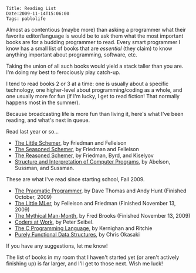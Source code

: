     Title: Reading List
    Date:2009-11-14T15:06:00
    Tags: pablolife

Almost as contentious (maybe more) than asking a programmer what their favorite
editor/language is would be to ask them what the most important books
are for a budding programmer to read. Every smart programmer I know has a
small list of books that are _essential_ (they claim) to know anything
important about programming, software, etc.

Taking the union of all such books would yield a stack taller than you are.
I'm doing my best to ferociously play catch-up.

I tend to read books 2 or 3 at a time: one is usually about a specific
technology, one higher-level about programming/coding as a whole, and one
usually more for fun (if I'm lucky, I get to read fiction! That normally
happens most in the summer).

Because broadcasting life is more fun than living it, here's what I've been
reading, and what's next in queue.

Read last year or so...


* [The Little Schemer][1], by Friedman and Felleison
* [The Seasoned Schemer][2], by Friedman and Felleison
* [The Reasoned Schemer][3], by Friedman, Byrd, and Kiselyov
* [Structure and Interpretation of Computer Programs][4], by Abelson, Sussman, and Sussman.

These are what I've read since starting school, Fall 2009.

* [The Pragmatic Programmer][5], by Dave Thomas and Andy Hunt (Finished October, 2009)
* [The Little MLer][6], by Felleison and Friedman (Finished November 13, 2009)
* [The Mythical Man-Month][7], by Fred Brooks (Finished November 13, 2009)
* [Coders at Work][8], by Peter Seibel.
* [The C Programming Language][9], by Kernighan and Ritchie
* [Purely Functional Data Structures][10], by Chris Okasaki

If you have any suggestions, let me know!

The list of books in my room that I haven't started yet (or aren't actively
finishing up) is far larger, and I'll get to those next. Wish me luck!


   [1]: http://www.ccs.neu.edu/home/matthias/BTLS
   [2]: http://www.ccs.neu.edu/home/matthias/BTSS/
   [3]: http://mitpress.mit.edu/catalog/item/default.asp?ttype=2&tid=10663%20
   [4]: http://mitpress.mit.edu/sicp/full-text/book/book.html
   [5]: http://www.pragprog.com/the-pragmatic-programmer
   [6]: http://www.ccs.neu.edu/home/matthias/BTML/
   [7]: http://en.wikipedia.org/wiki/The_Mythical_Man-Month
   [8]: http://www.codersatwork.com/
   [9]: http://cm.bell-labs.com/cm/cs/cbook/%20
   [10]: http://okasaki.blogspot.com/2008/02/ten-years-of-purely-functional-data.html
